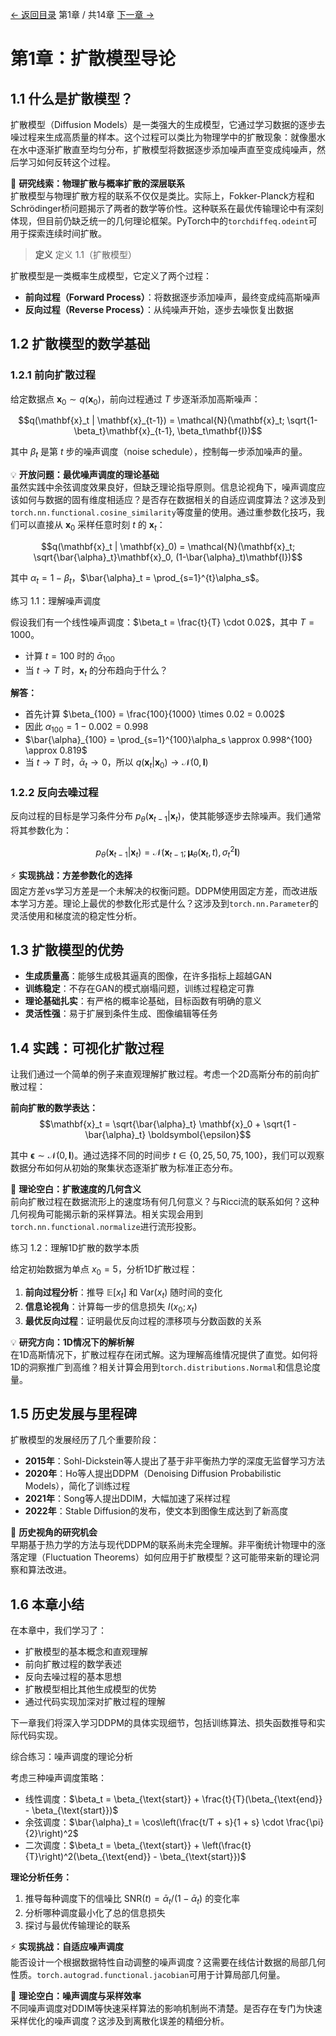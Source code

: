 [← 返回目录](index.md)
 第1章 / 共14章
 [下一章 →](chapter2.md)



# 第1章：扩散模型导论



## 1.1 什么是扩散模型？



扩散模型（Diffusion Models）是一类强大的生成模型，它通过学习数据的逐步去噪过程来生成高质量的样本。这个过程可以类比为物理学中的扩散现象：就像墨水在水中逐渐扩散直至均匀分布，扩散模型将数据逐步添加噪声直至变成纯噪声，然后学习如何反转这个过程。

🔬 **研究线索：物理扩散与概率扩散的深层联系**  
扩散模型与物理扩散方程的联系不仅仅是类比。实际上，Fokker-Planck方程和Schrödinger桥问题揭示了两者的数学等价性。这种联系在最优传输理论中有深刻体现，但目前仍缺乏统一的几何理论框架。PyTorch中的`torchdiffeq.odeint`可用于探索连续时间扩散。



> **定义**
> 定义 1.1（扩散模型）

 扩散模型是一类概率生成模型，它定义了两个过程：


 - **前向过程（Forward Process）**：将数据逐步添加噪声，最终变成纯高斯噪声
 - **反向过程（Reverse Process）**：从纯噪声开始，逐步去噪恢复出数据





## 1.2 扩散模型的数学基础



### 1.2.1 前向扩散过程



给定数据点 $\mathbf{x}_0 \sim q(\mathbf{x}_0)$，前向过程通过 $T$ 步逐渐添加高斯噪声：

$$q(\mathbf{x}_t | \mathbf{x}_{t-1}) = \mathcal{N}(\mathbf{x}_t; \sqrt{1-\beta_t}\mathbf{x}_{t-1}, \beta_t\mathbf{I})$$

其中 $\beta_t$ 是第 $t$ 步的噪声调度（noise schedule），控制每一步添加噪声的量。

💡 **开放问题：最优噪声调度的理论基础**  
虽然实践中余弦调度效果良好，但缺乏理论指导原则。信息论视角下，噪声调度应该如何与数据的固有维度相适应？是否存在数据相关的自适应调度算法？这涉及到`torch.nn.functional.cosine_similarity`等度量的使用。通过重参数化技巧，我们可以直接从 $\mathbf{x}_0$ 采样任意时刻 $t$ 的 $\mathbf{x}_t$：




 $$q(\mathbf{x}_t | \mathbf{x}_0) = \mathcal{N}(\mathbf{x}_t; \sqrt{\bar{\alpha}_t}\mathbf{x}_0, (1-\bar{\alpha}_t)\mathbf{I})$$




其中 $\alpha_t = 1 - \beta_t$，$\bar{\alpha}_t = \prod_{s=1}^{t}\alpha_s$。




练习 1.1：理解噪声调度

假设我们有一个线性噪声调度：$\beta_t = \frac{t}{T} \cdot 0.02$，其中 $T=1000$。



 - 计算 $t=100$ 时的 $\bar{\alpha}_{100}$
 - 当 $t \to T$ 时，$\mathbf{x}_t$ 的分布趋向于什么？

**解答：**



 - 首先计算 $\beta_{100} = \frac{100}{1000} \times 0.02 = 0.002$
 - 因此 $\alpha_{100} = 1 - 0.002 = 0.998$
 - $\bar{\alpha}_{100} = \prod_{s=1}^{100}\alpha_s \approx 0.998^{100} \approx 0.819$
 - 当 $t \to T$ 时，$\bar{\alpha}_t \to 0$，所以 $q(\mathbf{x}_t | \mathbf{x}_0) \to \mathcal{N}(0, \mathbf{I})$





### 1.2.2 反向去噪过程



反向过程的目标是学习条件分布 $p_\theta(\mathbf{x}_{t-1} | \mathbf{x}_t)$，使其能够逐步去除噪声。我们通常将其参数化为：

$$p_\theta(\mathbf{x}_{t-1} | \mathbf{x}_t) = \mathcal{N}(\mathbf{x}_{t-1}; \boldsymbol{\mu}_\theta(\mathbf{x}_t, t), \sigma_t^2\mathbf{I})$$

⚡ **实现挑战：方差参数化的选择**  
固定方差vs学习方差是一个未解决的权衡问题。DDPM使用固定方差，而改进版本学习方差。理论上最优的参数化形式是什么？这涉及到`torch.nn.Parameter`的灵活使用和梯度流的稳定性分析。




## 1.3 扩散模型的优势




 - **生成质量高**：能够生成极其逼真的图像，在许多指标上超越GAN
 - **训练稳定**：不存在GAN的模式崩塌问题，训练过程稳定可靠
 - **理论基础扎实**：有严格的概率论基础，目标函数有明确的意义
 - **灵活性强**：易于扩展到条件生成、图像编辑等任务




## 1.4 实践：可视化扩散过程

让我们通过一个简单的例子来直观理解扩散过程。考虑一个2D高斯分布的前向扩散过程：

**前向扩散的数学表达：**
$$\mathbf{x}_t = \sqrt{\bar{\alpha}_t} \mathbf{x}_0 + \sqrt{1 - \bar{\alpha}_t} \boldsymbol{\epsilon}$$

其中 $\boldsymbol{\epsilon} \sim \mathcal{N}(0, \mathbf{I})$。通过选择不同的时间步 $t \in \{0, 25, 50, 75, 100\}$，我们可以观察数据分布如何从初始的聚集状态逐渐扩散为标准正态分布。

🌟 **理论空白：扩散速度的几何含义**  
前向扩散过程在数据流形上的速度场有何几何意义？与Ricci流的联系如何？这种几何视角可能揭示新的采样算法。相关实现会用到`torch.nn.functional.normalize`进行流形投影。




练习 1.2：理解1D扩散的数学本质

给定初始数据为单点 $x_0 = 5$，分析1D扩散过程：

1. **前向过程分析**：推导 $\mathbb{E}[x_t]$ 和 $\text{Var}(x_t)$ 随时间的变化
2. **信息论视角**：计算每一步的信息损失 $I(x_0; x_t)$
3. **最优反向过程**：证明最优反向过程的漂移项与分数函数的关系

💡 **研究方向：1D情况下的解析解**  
在1D高斯情况下，扩散过程存在闭式解。这为理解高维情况提供了直觉。如何将1D的洞察推广到高维？相关计算会用到`torch.distributions.Normal`和信息论度量。





## 1.5 历史发展与里程碑

扩散模型的发展经历了几个重要阶段：

- **2015年**：Sohl-Dickstein等人提出了基于非平衡热力学的深度无监督学习方法
- **2020年**：Ho等人提出DDPM（Denoising Diffusion Probabilistic Models），简化了训练过程
- **2021年**：Song等人提出DDIM，大幅加速了采样过程
- **2022年**：Stable Diffusion的发布，使文本到图像生成达到了新高度

🔬 **历史视角的研究机会**  
早期基于热力学的方法与现代DDPM的联系尚未完全理解。非平衡统计物理中的涨落定理（Fluctuation Theorems）如何应用于扩散模型？这可能带来新的理论洞察和算法改进。




## 1.6 本章小结



在本章中，我们学习了：



 - 扩散模型的基本概念和直观理解
 - 前向扩散过程的数学表述
 - 反向去噪过程的基本思想
 - 扩散模型相比其他生成模型的优势
 - 通过代码实现加深对扩散过程的理解




下一章我们将深入学习DDPM的具体实现细节，包括训练算法、损失函数推导和实际代码实现。




综合练习：噪声调度的理论分析

考虑三种噪声调度策略：
- 线性调度：$\beta_t = \beta_{\text{start}} + \frac{t}{T}(\beta_{\text{end}} - \beta_{\text{start}})$
- 余弦调度：$\bar{\alpha}_t = \cos\left(\frac{t/T + s}{1 + s} \cdot \frac{\pi}{2}\right)^2$
- 二次调度：$\beta_t = \beta_{\text{start}} + \left(\frac{t}{T}\right)^2(\beta_{\text{end}} - \beta_{\text{start}})$

**理论分析任务：**
1. 推导每种调度下的信噪比 $\text{SNR}(t) = \bar{\alpha}_t / (1 - \bar{\alpha}_t)$ 的变化率
2. 分析哪种调度最小化了总的信息损失
3. 探讨与最优传输理论的联系

⚡ **实现挑战：自适应噪声调度**  
能否设计一个根据数据特性自动调整的噪声调度？这需要在线估计数据的局部几何性质。`torch.autograd.functional.jacobian`可用于计算局部几何量。

🌟 **理论空白：噪声调度与采样效率**  
不同噪声调度对DDIM等快速采样算法的影响机制尚不清楚。是否存在专门为快速采样优化的噪声调度？这涉及到离散化误差的精细分析。